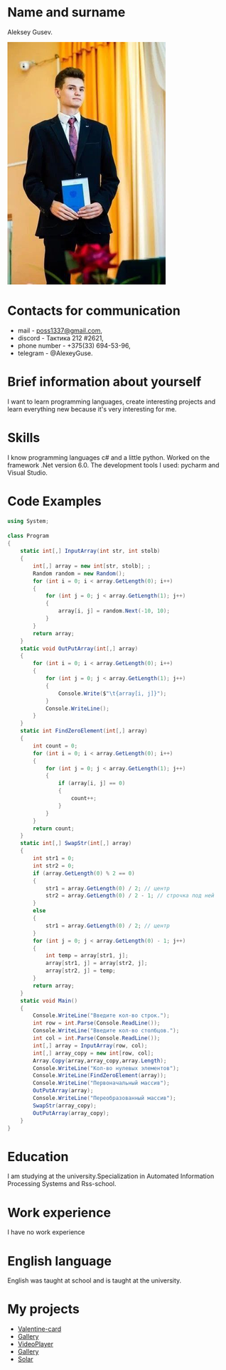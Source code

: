 # Name and surname

Aleksey Gusev.

![avatar](images/photo_2023-10-26_17-26-17.jpg)

# Contacts for communication

- mail - poss1337@gmail.com,
- discord - Тактика 212 #2621,
- phone number - +375(33) 694-53-96,
- telegram - @AlexeyGuse.

# Brief information about yourself

I want to learn programming languages, create interesting projects and learn everything new because it's very interesting for me.

# Skills

I know programming languages c# and a little python. Worked on the framework .Net version 6.0. The development tools I used: pycharm and Visual Studio.

# Code Examples

```C#
using System;

class Program
{
    static int[,] InputArray(int str, int stolb)
    {
        int[,] array = new int[str, stolb]; ;
        Random random = new Random();
        for (int i = 0; i < array.GetLength(0); i++)
        {
            for (int j = 0; j < array.GetLength(1); j++)
            {
                array[i, j] = random.Next(-10, 10);
            }
        }
        return array;
    }
    static void OutPutArray(int[,] array)
    {
        for (int i = 0; i < array.GetLength(0); i++)
        {
            for (int j = 0; j < array.GetLength(1); j++)
            {
                Console.Write($"\t{array[i, j]}");
            }
            Console.WriteLine();
        }
    }
    static int FindZeroElement(int[,] array)
    {
        int count = 0;
        for (int i = 0; i < array.GetLength(0); i++)
        {
            for (int j = 0; j < array.GetLength(1); j++)
            {
                if (array[i, j] == 0)
                {
                    count++;
                }
            }
        }
        return count;
    }
    static int[,] SwapStr(int[,] array)
    {
        int str1 = 0;
        int str2 = 0;
        if (array.GetLength(0) % 2 == 0)
        {
            str1 = array.GetLength(0) / 2; // центр
            str2 = array.GetLength(0) / 2 - 1; // строчка под ней
        }
        else
        {
            str1 = array.GetLength(0) / 2; // центр
        }
        for (int j = 0; j < array.GetLength(0) - 1; j++)
        {
            int temp = array[str1, j];
            array[str1, j] = array[str2, j];
            array[str2, j] = temp;
        }
        return array;
    }
    static void Main()
    {
        Console.WriteLine("Введите кол-во строк.");
        int row = int.Parse(Console.ReadLine());
        Console.WriteLine("Введите кол-во столбцов.");
        int col = int.Parse(Console.ReadLine());
        int[,] array = InputArray(row, col);
        int[,] array_copy = new int[row, col];
        Array.Copy(array,array_copy,array.Length);
        Console.WriteLine("Кол-во нулевых элементов");
        Console.WriteLine(FindZeroElement(array));
        Console.WriteLine("Первоначальный массив");
        OutPutArray(array);
        Console.WriteLine("Переобразованный массив");
        SwapStr(array_copy);
        OutPutArray(array_copy);
    }
}
```

# Education

I am studying at the university.Specialization in Automated Information Processing Systems and Rss-school.

# Work experience

I have no work experience

# English language

English was taught at school and is taught at the university.

# My projects

- [Valentine-card](https://github.com/Rubick1337/Valentine-card)
- [Gallery](https://github.com/Rubick1337/Gallery)
- [VideoPlayer](https://github.com/Rubick1337/VideoPlayer)
- [Gallery](https://github.com/Rubick1337/Gallery)
- [Solar](https://github.com/Rubick1337/Course-work-on-the-web2)
